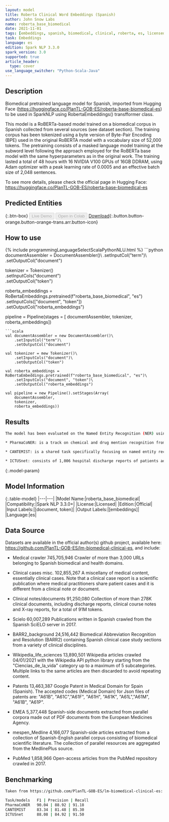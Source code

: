 ```yaml
---
layout: model
title: Roberta Clinical Word Embeddings (Spanish)
author: John Snow Labs
name: roberta_base_biomedical
date: 2021-11-01
tags: [embeddings, spanish, biomedical, clinical, roberta, es, licensed]
task: Embeddings
language: es
edition: Spark NLP 3.3.0
spark_version: 3.0
supported: true
article_header:
  type: cover
use_language_switcher: "Python-Scala-Java"
---
```


## Description

Biomedical pretrained language model for Spanish, imported from Hugging Face (https://huggingface.co/PlanTL-GOB-ES/roberta-base-biomedical-es) to be used in SparkNLP using RobertaEmbeddings() transfformer class.

This model is a RoBERTa-based model trained on a biomedical corpus in Spanish collected from several sources (see dataset section). The training corpus has been tokenized using a byte version of Byte-Pair Encoding (BPE) used in the original RoBERTA model with a vocabulary size of 52,000 tokens. The pretraining consists of a masked language model training at the subword level following the approach employed for the RoBERTa base model with the same hyperparameters as in the original work. The training lasted a total of 48 hours with 16 NVIDIA V100 GPUs of 16GB DDRAM, using Adam optimizer with a peak learning rate of 0.0005 and an effective batch size of 2,048 sentences.

To see more details, please check the official page in Hugging Face: https://huggingface.co/PlanTL-GOB-ES/roberta-base-biomedical-es

## Predicted Entities



{:.btn-box}
<button class="button button-orange" disabled>Live Demo</button>
<button class="button button-orange" disabled>Open in Colab</button>
[Download](https://s3.amazonaws.com/auxdata.johnsnowlabs.com/public/models/roberta_base_biomedical_es_3.3.0_3.0_1635781845226.zip){:.button.button-orange.button-orange-trans.arr.button-icon}

## How to use



<div class="tabs-box" markdown="1">
{% include programmingLanguageSelectScalaPythonNLU.html %}
```python
documentAssembler = DocumentAssembler()\
    .setInputCol("term")\
    .setOutputCol("document")

tokenizer = Tokenizer()\
    .setInputCols("document")\
    .setOutputCol("token")

roberta_embeddings = RoBertaEmbeddings.pretrained(f"roberta_base_biomedical", "es")\
    .setInputCols(["document", "token"])\
    .setOutputCol("roberta_embeddings")

pipeline = Pipeline(stages = [
    documentAssembler,
    tokenizer,
    roberta_embeddings])
```
```scala
val documentAssembler = new DocumentAssembler()\
    .setInputCol("term")\
    .setOutputCol("document")

val tokenizer = mew Tokenizer()\
    .setInputCols("document")\
    .setOutputCol("token")

val roberta_embeddings = RoBertaEmbeddings.pretrained(f"roberta_base_biomedical", "es")\
    .setInputCols("document", "token")\
    .setOutputCol("roberta_embeddings")

val pipeline = new Pipeline().setStages(Array(
    documentAssembler,
    tokenizer,
    roberta_embeddings))
```
</div>

## Results

```bash
The model has been evaluated on the Named Entity Recognition (NER) using the following datasets (taken from https://github.com/PlanTL-GOB-ES/lm-biomedical-clinical-es)

* PharmaCoNER: is a track on chemical and drug mention recognition from Spanish medical texts (for more info see: https://temu.bsc.es/pharmaconer/).

* CANTEMIST: is a shared task specifically focusing on named entity recognition of tumor morphology, in Spanish (for more info see: https://zenodo.org/record/3978041#.YTt5qH2xXbQ).

* ICTUSnet: consists of 1,006 hospital discharge reports of patients admitted for stroke from 18 different Spanish hospitals. It contains more than 79,000 annotations for 51 different kinds of variables.
```

{:.model-param}
## Model Information

{:.table-model}
|---|---|
|Model Name:|roberta_base_biomedical|
|Compatibility:|Spark NLP 3.3.0+|
|License:|Licensed|
|Edition:|Official|
|Input Labels:|[document, token]|
|Output Labels:|[embeddings]|
|Language:|es|

## Data Source

Datasets are available in the official author(s) github project, available here: https://github.com/PlanTL-GOB-ES/lm-biomedical-clinical-es, and include:

* Medical crawler	745,705,946	Crawler of more than 3,000 URLs belonging to Spanish biomedical and health domains.

* Clinical cases misc.	102,855,267	A miscellany of medical content, essentially clinical cases. Note that a clinical case report is a scientific publication where medical practitioners share patient cases and it is different from a clinical note or document.

* Clinical notes/documents	91,250,080	Collection of more than 278K clinical documents, including discharge reports, clinical course notes and X-ray reports, for a total of 91M tokens.

* Scielo	60,007,289	Publications written in Spanish crawled from the Spanish SciELO server in 2017.

* BARR2_background	24,516,442	Biomedical Abbreviation Recognition and Resolution (BARR2) containing Spanish clinical case study sections from a variety of clinical disciplines.

* Wikipedia_life_sciences	13,890,501	Wikipedia articles crawled 04/01/2021 with the Wikipedia API python library starting from the "Ciencias_de_la_vida" category up to a maximum of 5 subcategories. Multiple links to the same articles are then discarded to avoid repeating content.

* Patents	13,463,387	Google Patent in Medical Domain for Spain (Spanish). The accepted codes (Medical Domain) for Json files of patents are: "A61B", "A61C","A61F", "A61H", "A61K", "A61L","A61M", "A61B", "A61P".

* EMEA	5,377,448	Spanish-side documents extracted from parallel corpora made out of PDF documents from the European Medicines Agency.

* mespen_Medline	4,166,077	Spanish-side articles extracted from a collection of Spanish-English parallel corpus consisting of biomedical scientific literature. The collection of parallel resources are aggregated from the MedlinePlus source.

* PubMed	1,858,966	Open-access articles from the PubMed repository crawled in 2017.

## Benchmarking

```bash
Taken from https://github.com/PlanTL-GOB-ES/lm-biomedical-clinical-es:

Task/models   F1 | Precision | Recall
PharmaCoNER   90.04 | 88.92 | 91.18
CANTEMIST     83.34 | 81.48 | 85.30
ICTUSnet      88.08 | 84.92 | 91.50
```
